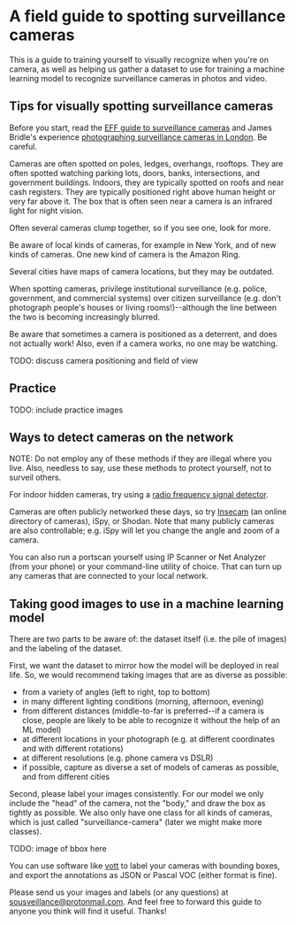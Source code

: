 # A field guide to spotting surveillance cameras

This is a guide to training yourself to visually recognize when you're on camera, as well as helping us gather a dataset to use for training a machine learning model to recognize surveillance cameras in photos and video.

## Tips for visually spotting surveillance cameras

Before you start, read the [EFF guide to surveillance cameras](https://www.eff.org/pages/surveillance-cameras) and James Bridle's experience [photographing surveillance cameras in London](https://www.nytimes.com/2018/08/13/lens/surveillance-camera-photography.html). Be careful.

Cameras are often spotted on poles, ledges, overhangs, rooftops. They are often spotted watching parking lots, doors, banks, intersections, and government buildings. Indoors, they are typically spotted on roofs and near cash registers. They are typically positioned right above human height or very far above it. The box that is often seen near a camera is an infrared light for night vision. 

Often several cameras clump together, so if you see one, look for more.

Be aware of local kinds of cameras, for example in New York, and of new kinds of cameras. One new kind of camera is the Amazon Ring.

Several cities have maps of camera locations, but they may be outdated.

When spotting cameras, privilege institutional surveillance (e.g. police, government, and commercial systems) over citizen surveillance (e.g. don't photograph people's houses or living rooms!)--although the line between the two is becoming increasingly blurred.

Be aware that sometimes a camera is positioned as a deterrent, and does not actually work! Also, even if a camera works, no one may be watching.

TODO: discuss camera positioning and field of view

## Practice

TODO: include practice images

## Ways to detect cameras on the network

NOTE: Do not employ any of these methods if they are illegal where you live. Also, needless to say, use these methods to protect yourself, not to surveil others.

For indoor hidden cameras, try using a [radio frequency signal detector](https://www.techlicious.com/tip/the-secrets-to-finding-hidden-cameras/).

Cameras are often publicly networked these days, so try [Insecam](https://www.insecam.org/) (an online directory of cameras), iSpy, or Shodan. Note that many publicly cameras are also controllable; e.g. iSpy will let you change the angle and zoom of a camera.

You can also run a portscan yourself using IP Scanner or Net Analyzer (from your phone) or your command-line utility of choice. That can turn up any cameras that are connected to your local network.

## Taking good images to use in a machine learning model

There are two parts to be aware of: the dataset itself (i.e. the pile of images) and the labeling of the dataset.

First, we want the dataset to mirror how the model will be deployed in real life. So, we would recommend taking images that are as diverse as possible:

* from a variety of angles (left to right, top to bottom)
* in many different lighting conditions (morning, afternoon, evening)
* from different distances (middle-to-far is preferred--if a camera is close, people are likely to be able to recognize it without the help of an ML model)
* at different locations in your photograph (e.g. at different coordinates and with different rotations)
* at different resolutions (e.g. phone camera vs DSLR)
* if possible, capture as diverse a set of models of cameras as possible, and from different cities

Second, please label your images consistently. For our model we only include the "head" of the camera, not the "body," and draw the box as tightly as possible. We also only have one class for all kinds of cameras, which is just called "surveillance-camera" (later we might make more classes).

TODO: image of bbox here

You can use software like [vott](https://github.com/microsoft/VoTT) to label your cameras with bounding boxes, and export the annotations as JSON or Pascal VOC (either format is fine).

Please send us your images and labels (or any questions) at sousveillance@protonmail.com. And feel free to forward this guide to anyone you think will find it useful. Thanks!
